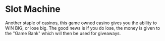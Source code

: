 # Slot Machine

Another staple of casinos, this game owned casino gives you the ability to WIN BIG, or lose big. The good news is if you do lose, the money is given to the "Game Bank" which will then be used for giveaways.
